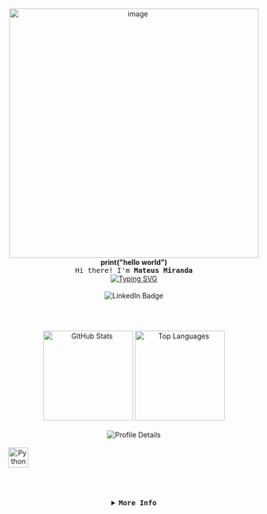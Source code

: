 <br><br><br>

<div align="center">
  <img 
    width="500" 
    height="500" 
    alt="image" 
    src="https://github.com/user-attachments/assets/ce6037bc-ffcc-4398-adc7-51f3e2974770" 
  />
</div>

<div align="center">
  <b>print("hello world")</b>
  <samp>
    <br>
    Hi there! I'm <b>Mateus Miranda</b>
  </samp>
</div>

<div align="center" width="100%">
  <a href="https://git.io/typing-svg">
    <img 
      src="https://readme-typing-svg.demolab.com?font=Fira+Code&pause=1000&color=000000&center=true&vCenter=true&width=435&lines=Programando+e+aprendendo." 
      alt="Typing SVG" 
    />
  </a>
</div>

<br>

<div align="center">
  <img 
    src="https://img.shields.io/badge/mateusmikeeng-000000?style=for-the-badge&logo=linkedin" 
    alt="LinkedIn Badge"
  />
</div>

<br><br>

<div align="center">
  <img 
    height="180" 
    alt="GitHub Stats" 
    src="http://github-profile-summary-cards.vercel.app/api/cards/stats?username=mateusmikeeng&theme=github_dark"
  />
  <img 
    height="180" 
    alt="Top Languages" 
    src="http://github-profile-summary-cards.vercel.app/api/cards/repos-per-language?username=mateusmikeeng&theme=github_dark"
  />
  <br><br>
  <img 
    alt="Profile Details" 
    src="http://github-profile-summary-cards.vercel.app/api/cards/profile-details?username=mateusmikeeng&theme=github_dark"
  />
</div>

<div align="center" style="display: inline-block;">
  <br>
  <img 
    width="40" 
    src="https://cdn.jsdelivr.net/gh/devicons/devicon@latest/icons/python/python-original.svg" 
    alt="Python Icon"
  />
</div>

<br><br>

<details align="center">
  <summary>
    <samp><b>More Info</b></samp>
  </summary>

  <br>
  <hr>
  <br>

  <div align="center">
    <samp><b>Contact me:</b></samp>
    <br><br>

  [![Gmail](https://img.shields.io/badge/gmail-000000?style=for-the-badge&logo=gmail)](mailto:mateusmirandadf@gmail.com)
  [![Instagram](https://img.shields.io/badge/instagram-000000?style=for-the-badge&logo=instagram)](https://www.instagram.com/__mikkes/)
  [![LinkedIn](https://img.shields.io/badge/linkedin-000000?style=for-the-badge&logo=linkedin)](https://www.linkedin.com/in/mike-miranda-b9980a2ba/)
  </div>

  <div align="center">
    <p align="center"></p>
  </div>

  <br>
</details>

<br><br><br><br><br>
